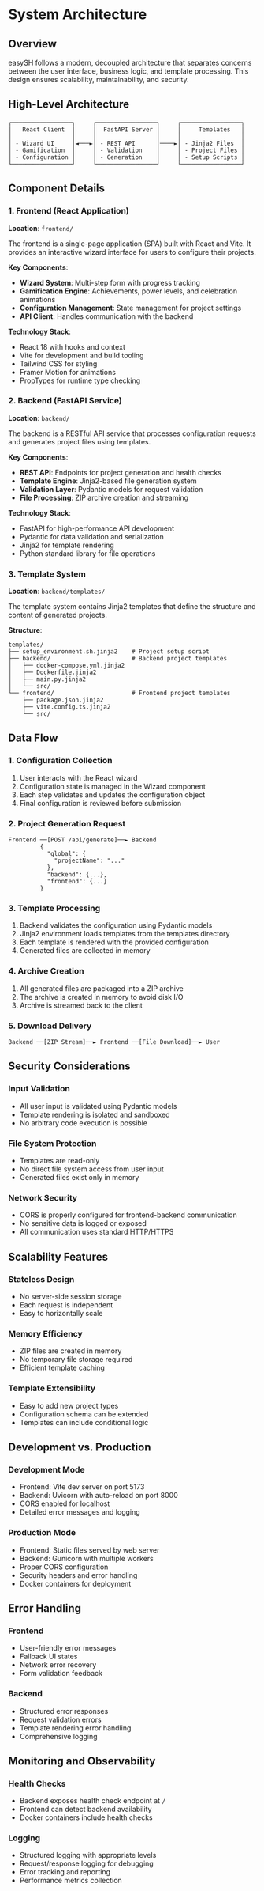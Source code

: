 # System Architecture

## Overview

easySH follows a modern, decoupled architecture that separates concerns between the user interface, business logic, and template processing. This design ensures scalability, maintainability, and security.

## High-Level Architecture

```
┌─────────────────┐     ┌─────────────────┐     ┌─────────────────┐
│   React Client  │     │  FastAPI Server │     │     Templates   │
│                 │     │                 │     │                 │
│ - Wizard UI     │◄───►│ - REST API      │────►│ - Jinja2 Files  │
│ - Gamification  │     │ - Validation    │     │ - Project Files │
│ - Configuration │     │ - Generation    │     │ - Setup Scripts │
└─────────────────┘     └─────────────────┘     └─────────────────┘
```

## Component Details

### 1. Frontend (React Application)

**Location**: `frontend/`

The frontend is a single-page application (SPA) built with React and Vite. It provides an interactive wizard interface for users to configure their projects.

**Key Components**:
- **Wizard System**: Multi-step form with progress tracking
- **Gamification Engine**: Achievements, power levels, and celebration animations
- **Configuration Management**: State management for project settings
- **API Client**: Handles communication with the backend

**Technology Stack**:
- React 18 with hooks and context
- Vite for development and build tooling
- Tailwind CSS for styling
- Framer Motion for animations
- PropTypes for runtime type checking

### 2. Backend (FastAPI Service)

**Location**: `backend/`

The backend is a RESTful API service that processes configuration requests and generates project files using templates.

**Key Components**:
- **REST API**: Endpoints for project generation and health checks
- **Template Engine**: Jinja2-based file generation system
- **Validation Layer**: Pydantic models for request validation
- **File Processing**: ZIP archive creation and streaming

**Technology Stack**:
- FastAPI for high-performance API development
- Pydantic for data validation and serialization
- Jinja2 for template rendering
- Python standard library for file operations

### 3. Template System

**Location**: `backend/templates/`

The template system contains Jinja2 templates that define the structure and content of generated projects.

**Structure**:
```
templates/
├── setup_environment.sh.jinja2    # Project setup script
├── backend/                       # Backend project templates
│   ├── docker-compose.yml.jinja2
│   ├── Dockerfile.jinja2
│   ├── main.py.jinja2
│   └── src/
└── frontend/                      # Frontend project templates
    ├── package.json.jinja2
    ├── vite.config.ts.jinja2
    └── src/
```

## Data Flow

### 1. Configuration Collection
1. User interacts with the React wizard
2. Configuration state is managed in the Wizard component
3. Each step validates and updates the configuration object
4. Final configuration is reviewed before submission

### 2. Project Generation Request
```
Frontend ──[POST /api/generate]──► Backend
         {                         
           "global": {              
             "projectName": "..."   
           },                       
           "backend": {...},        
           "frontend": {...}        
         }                          
```

### 3. Template Processing
1. Backend validates the configuration using Pydantic models
2. Jinja2 environment loads templates from the templates directory
3. Each template is rendered with the provided configuration
4. Generated files are collected in memory

### 4. Archive Creation
1. All generated files are packaged into a ZIP archive
2. The archive is created in memory to avoid disk I/O
3. Archive is streamed back to the client

### 5. Download Delivery
```
Backend ──[ZIP Stream]──► Frontend ──[File Download]──► User
```

## Security Considerations

### Input Validation
- All user input is validated using Pydantic models
- Template rendering is isolated and sandboxed
- No arbitrary code execution is possible

### File System Protection
- Templates are read-only
- No direct file system access from user input
- Generated files exist only in memory

### Network Security
- CORS is properly configured for frontend-backend communication
- No sensitive data is logged or exposed
- All communication uses standard HTTP/HTTPS

## Scalability Features

### Stateless Design
- No server-side session storage
- Each request is independent
- Easy to horizontally scale

### Memory Efficiency
- ZIP files are created in memory
- No temporary file storage required
- Efficient template caching

### Template Extensibility
- Easy to add new project types
- Configuration schema can be extended
- Templates can include conditional logic

## Development vs. Production

### Development Mode
- Frontend: Vite dev server on port 5173
- Backend: Uvicorn with auto-reload on port 8000
- CORS enabled for localhost
- Detailed error messages and logging

### Production Mode
- Frontend: Static files served by web server
- Backend: Gunicorn with multiple workers
- Proper CORS configuration
- Security headers and error handling
- Docker containers for deployment

## Error Handling

### Frontend
- User-friendly error messages
- Fallback UI states
- Network error recovery
- Form validation feedback

### Backend
- Structured error responses
- Request validation errors
- Template rendering error handling
- Comprehensive logging

## Monitoring and Observability

### Health Checks
- Backend exposes health check endpoint at `/`
- Frontend can detect backend availability
- Docker containers include health checks

### Logging
- Structured logging with appropriate levels
- Request/response logging for debugging
- Error tracking and reporting
- Performance metrics collection
